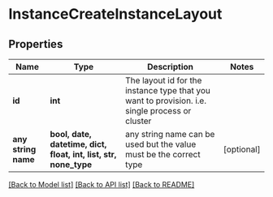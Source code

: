 # InstanceCreateInstanceLayout


## Properties
Name | Type | Description | Notes
------------ | ------------- | ------------- | -------------
**id** | **int** | The layout id for the instance type that you want to provision. i.e. single process or cluster | 
**any string name** | **bool, date, datetime, dict, float, int, list, str, none_type** | any string name can be used but the value must be the correct type | [optional]

[[Back to Model list]](../README.md#documentation-for-models) [[Back to API list]](../README.md#documentation-for-api-endpoints) [[Back to README]](../README.md)


